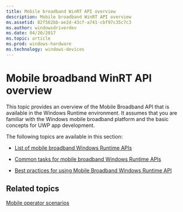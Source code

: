 ```yaml
---
title: Mobile broadband WinRT API overview
description: Mobile broadband WinRT API overview
ms.assetid: 82f562bb-ae2d-43cf-a741-cbf97c35c7c3
ms.author: windowsdriverdev
ms.date: 04/20/2017
ms.topic: article
ms.prod: windows-hardware
ms.technology: windows-devices
---
```


# Mobile broadband WinRT API overview


This topic provides an overview of the Mobile Broadband API that is available in the Windows Runtime environment. It assumes that you are familiar with the Windows mobile broadband platform and the basic concepts for UWP app development.

The following topics are available in this section:

-   [List of mobile broadband Windows Runtime APIs](list-of-mobile-broadband-windows-runtime-apis.md)

-   [Common tasks for mobile broadband Windows Runtime APIs](common-tasks-for-mobile-broadband-windows-runtime-apis.md)

-   [Best practices for using Mobile Broadband Windows Runtime API](best-practices-for-using-mobile-broadband-windows-runtime-api.md)

## <span id="related_topics"></span>Related topics


[Mobile operator scenarios](mobile-operator-scenarios-b-mb.md)

 

 






